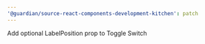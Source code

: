 ```yaml
---
'@guardian/source-react-components-development-kitchen': patch
---
```


Add optional LabelPosition prop to Toggle Switch
